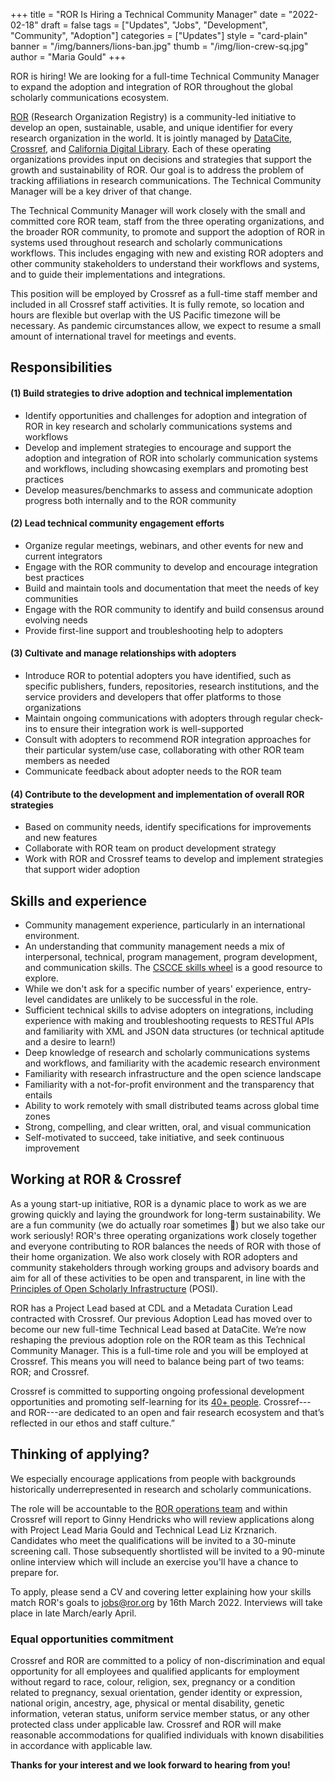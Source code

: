 +++
title = "ROR Is Hiring a Technical Community Manager"
date = "2022-02-18"
draft = false
tags = ["Updates", "Jobs", "Development", "Community", "Adoption"]
categories = ["Updates"]
style = "card-plain"
banner = "/img/banners/lions-ban.jpg"
thumb = "/img/lion-crew-sq.jpg"
author = "Maria Gould"
+++

ROR is hiring! We are looking for a full-time Technical Community Manager to expand the adoption and integration of ROR throughout the global scholarly communications ecosystem.

[ROR](https://ror.org) (Research Organization Registry) is a community-led initiative to develop an open, sustainable, usable, and unique identifier for every research organization in the world. It is jointly managed by [DataCite](https://datacite.org), [Crossref](https://www.crossref.org), and [California Digital Library](https://cdlib.org). Each of these operating organizations provides input on decisions and strategies that support the growth and sustainability of ROR. Our goal is to address the problem of tracking affiliations in research communications. The Technical Community Manager will be a key driver of that change.

The Technical Community Manager will work closely with the small and committed core ROR team, staff from the three operating organizations, and the broader ROR community, to promote and support the adoption of ROR in systems used throughout research and scholarly communications workflows. This includes engaging with new and existing ROR adopters and other community stakeholders to understand their workflows and systems, and to guide their implementations and integrations.

This position will be employed by Crossref as a full-time staff member and included in all Crossref staff activities. It is fully remote, so location and hours are flexible but overlap with the US Pacific timezone will be necessary. As pandemic circumstances allow, we expect to resume a small amount of international travel for meetings and events.

## **Responsibilities**

#### **(1) Build strategies to drive adoption and technical implementation**

-   Identify opportunities and challenges for adoption and integration of ROR in key research and scholarly communications systems and workflows
-   Develop and implement strategies to encourage and support the adoption and integration of ROR into scholarly communication systems and workflows, including showcasing exemplars and promoting best practices
-   Develop measures/benchmarks to assess and communicate adoption progress both internally and to the ROR community

#### **(2) Lead technical community engagement efforts**

-   Organize regular meetings, webinars, and other events for new and current integrators
-   Engage with the ROR community to develop and encourage integration best practices
-   Build and maintain tools and documentation that meet the needs of key communities
-   Engage with the ROR community to identify and build consensus around evolving needs
-   Provide first-line support and troubleshooting help to adopters

#### **(3) Cultivate and manage relationships with adopters**

-   Introduce ROR to potential adopters you have identified, such as specific publishers, funders, repositories, research institutions, and the service providers and developers that offer platforms to those organizations
-   Maintain ongoing communications with adopters through regular check-ins to ensure their integration work is well-supported
-   Consult with adopters to recommend ROR integration approaches for their particular system/use case, collaborating with other ROR team members as needed
-   Communicate feedback about adopter needs to the ROR team

#### **(4) Contribute to the development and implementation of overall ROR strategies**

-   Based on community needs, identify specifications for improvements and new features
-   Collaborate with ROR team on product development strategy
-   Work with ROR and Crossref teams to develop and implement strategies that support wider adoption

## **Skills and experience**

-   Community management experience, particularly in an international environment.
-   An understanding that community management needs a mix of interpersonal, technical, program management, program development, and communication skills. The [CSCCE skills wheel](https://doi.org/10.5281/zenodo.4437294) is a good resource to explore.
-   While we don't ask for a specific number of years' experience, entry-level candidates are unlikely to be successful in the role.
-   Sufficient technical skills to advise adopters on integrations, including experience with making and troubleshooting requests to RESTful APIs and familiarity with XML and JSON data structures (or technical aptitude and a desire to learn!)
-   Deep knowledge of research and scholarly communications systems and workflows, and familiarity with the academic research environment 
-   Familiarity with research infrastructure and the open science landscape 
-   Familiarity with a not-for-profit environment and the transparency that entails
-   Ability to work remotely with small distributed teams across global time zones
-   Strong, compelling, and clear written, oral, and visual communication
-   Self-motivated to succeed, take initiative, and seek continuous improvement

## **Working at ROR & Crossref**

As a young start-up initiative, ROR is a dynamic place to work as we are growing quickly and laying the groundwork for long-term sustainability. We are a fun community (we do actually roar sometimes 🦁) but we also take our work seriously! ROR's three operating organizations work closely together and everyone contributing to ROR balances the needs of ROR with those of their home organization. We also work closely with ROR adopters and community stakeholders through working groups and advisory boards and aim for all of these activities to be open and transparent, in line with the [Principles of Open Scholarly Infrastructure](https://principlesofopenscholarlyinfrastructure.org) (POSI).

ROR has a Project Lead based at CDL and a Metadata Curation Lead contracted with Crossref. Our previous Adoption Lead has moved over to become our new full-time Technical Lead based at DataCite. We’re now reshaping the previous adoption role on the ROR team as this Technical Community Manager. This is a full-time role and you will be employed at Crossref. This means you will need to balance being part of two teams: ROR; and Crossref.

Crossref is committed to supporting ongoing professional development opportunities and promoting self-learning for its [40+ people](https://www.crossref.org/people). Crossref---and ROR---are dedicated to an open and fair research ecosystem and that’s reflected in our ethos and staff culture.”

## **Thinking of applying?**

We especially encourage applications from people with backgrounds historically underrepresented in research and scholarly communications.

The role will be accountable to the [ROR operations team](https://ror.org/governance/) and within Crossref will report to Ginny Hendricks who will review applications along with Project Lead Maria Gould and Technical Lead Liz Krznarich. Candidates who meet the qualifications will be invited to a 30-minute screening call. Those subsequently shortlisted will be invited to a 90-minute online interview which will include an exercise you'll have a chance to prepare for.

To apply, please send a CV and covering letter explaining how your skills match ROR's goals to <jobs@ror.org> by 16th March 2022. Interviews will take place in late March/early April. 

### **Equal opportunities commitment**

Crossref and ROR are committed to a policy of non-discrimination and equal opportunity for all employees and qualified applicants for employment without regard to race, colour, religion, sex, pregnancy or a condition related to pregnancy, sexual orientation, gender identity or expression, national origin, ancestry, age, physical or mental disability, genetic information, veteran status, uniform service member status, or any other protected class under applicable law. Crossref and ROR will make reasonable accommodations for qualified individuals with known disabilities in accordance with applicable law.

**Thanks for your interest and we look forward to hearing from you!**
